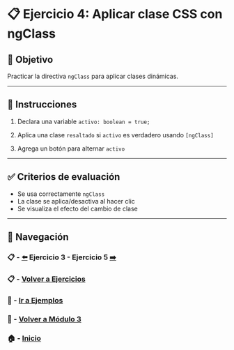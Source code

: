 # 📋 Ejercicio 4: Aplicar clase CSS con ngClass

## 🎯 Objetivo
Practicar la directiva `ngClass` para aplicar clases dinámicas.

---

## 📝 Instrucciones
1. Declara una variable `activo: boolean = true;`

2. Aplica una clase `resaltado` si `activo` es verdadero usando `[ngClass]`

3. Agrega un botón para alternar `activo`

---

## ✅ Criterios de evaluación
- Se usa correctamente `ngClass`
- La clase se aplica/desactiva al hacer clic
- Se visualiza el efecto del cambio de clase

---

## 🔁 Navegación

### 📋 - [⬅️](./Ejercicio_3.md) Ejercicio 3 - Ejercicio 5 [➡️](./Ejercicio_5.md)

### 📋 - [Volver a Ejercicios](../README.md)

### 🧪 - [Ir a Ejemplos](../../Ejemplos/README.md)

### 📘 - [Volver a Módulo 3](../../Modulo_3.md) 

### 🏠 - [Inicio](../../../README.md)

